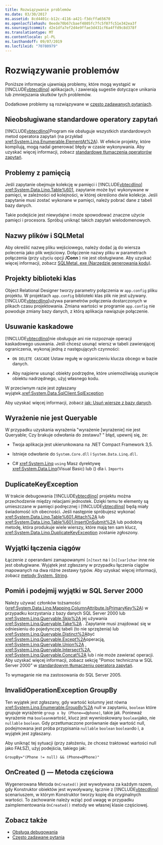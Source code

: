 ```yaml
---
title: Rozwiązywanie problemów
ms.date: 03/30/2017
ms.assetid: 8cd4401c-b12c-4116-a421-f3dcffa65670
ms.openlocfilehash: 0eede70b67cbaef4805fc7fc5f07fc51e342ea3f
ms.sourcegitcommit: d2e1dfa7ef2d4e9ffae3d431cf6a4ffd9c8d378f
ms.translationtype: MT
ms.contentlocale: pl-PL
ms.lasthandoff: 09/07/2019
ms.locfileid: "70780979"
---
```

# <a name="troubleshooting"></a>Rozwiązywanie problemów
Poniższe informacje ujawniają problemy, które mogą wystąpić w [!INCLUDE[vbtecdlinq](../../../../../../includes/vbtecdlinq-md.md)] aplikacjach, i zawierają sugestie dotyczące unikania lub zmniejszania skutków tych problemów.  
  
 Dodatkowe problemy są rozwiązywane w [często zadawanych pytaniach](frequently-asked-questions.md).  
  
## <a name="unsupported-standard-query-operators"></a>Nieobsługiwane standardowe operatory zapytań  
 [!INCLUDE[vbtecdlinq](../../../../../../includes/vbtecdlinq-md.md)]Program nie obsługuje wszystkich standardowych metod operatora zapytań (na przykład <xref:System.Linq.Enumerable.ElementAt%2A>). W efekcie projekty, które kompilują, mogą nadal generować błędy w czasie wykonywania. Aby uzyskać więcej informacji, zobacz [standardowe tłumaczenia operatorów zapytań](standard-query-operator-translation.md).  
  
## <a name="memory-issues"></a>Problemy z pamięcią  
 Jeśli zapytanie obejmuje kolekcję w pamięci i [!INCLUDE[vbtecdlinq](../../../../../../includes/vbtecdlinq-md.md)] <xref:System.Data.Linq.Table%601>, zapytanie może być wykonywane w pamięci, w zależności od kolejności, w której określono dwie kolekcje. Jeśli zapytanie musi zostać wykonane w pamięci, należy pobrać dane z tabeli bazy danych.  
  
 Takie podejście jest niewydajne i może spowodować znaczne użycie pamięci i procesora. Spróbuj uniknąć takich zapytań wielodomenowych.  
  
## <a name="file-names-and-sqlmetal"></a>Nazwy plików i SQLMetal  
 Aby określić nazwę pliku wejściowego, należy dodać ją do wiersza polecenia jako plik wejściowy. Dołączenie nazwy pliku w parametrach połączenia (przy użyciu opcji **/Conn** ) nie jest obsługiwane. Aby uzyskać więcej informacji, zobacz [SQLMetal. exe (Narzędzie generowania kodu)](../../../../tools/sqlmetal-exe-code-generation-tool.md).  
  
## <a name="class-library-projects"></a>Projekty biblioteki klas  
 Object Relational Designer tworzy parametry połączenia w `app.config` pliku projektu. W projektach `app.config` biblioteki klas plik nie jest używany. [!INCLUDE[vbtecdlinq](../../../../../../includes/vbtecdlinq-md.md)]używa parametrów połączenia dostarczonych w plikach czasu projektowania. Zmiana wartości w programie `app.config` nie powoduje zmiany bazy danych, z którą aplikacja nawiązuje połączenie.  
  
## <a name="cascade-delete"></a>Usuwanie kaskadowe  
 [!INCLUDE[vbtecdlinq](../../../../../../includes/vbtecdlinq-md.md)]nie obsługuje ani nie rozpoznaje operacji kaskadowego usuwania. Jeśli chcesz usunąć wiersz w tabeli zawierającej ograniczenia, wykonaj jedną z następujących czynności:  
  
- `ON DELETE CASCADE` Ustaw regułę w ograniczeniu klucza obcego w bazie danych.  
  
- Aby najpierw usunąć obiekty podrzędne, które uniemożliwiają usunięcie obiektu nadrzędnego, użyj własnego kodu.  
  
 W przeciwnym razie jest zgłaszany wyjątek.<xref:System.Data.SqlClient.SqlException>  
  
 Aby uzyskać więcej informacji, zobacz [jak: Usuń wiersze z bazy danych](how-to-delete-rows-from-the-database.md).  
  
## <a name="expression-not-queryable"></a>Wyrażenie nie jest Queryable  
 W przypadku uzyskania wyrażenia "wyrażenie [wyrażenie] nie jest Queryable; Czy brakuje odwołania do zestawu? " błąd, upewnij się, że:  
  
- Twoja aplikacja jest ukierunkowana na .NET Compact Framework 3,5.  
  
- Istnieje odwołanie do `System.Core.dll` i `System.Data.Linq.dll`.  
  
- C# <xref:System.Linq> `using` Masz dyrektywę <xref:System.Data.Linq>(Visual Basic) lub () dla i. `Imports`  
  
## <a name="duplicatekeyexception"></a>DuplicateKeyException  
 W trakcie debugowania [!INCLUDE[vbtecdlinq](../../../../../../includes/vbtecdlinq-md.md)] projektu można przechodzenie między relacjami jednostek. Dzięki temu te elementy są umieszczane w pamięci podręcznej i [!INCLUDE[vbtecdlinq](../../../../../../includes/vbtecdlinq-md.md)] będą miały świadomość ich obecności. Jeśli następnie spróbujesz wykonać <xref:System.Data.Linq.Table%601.Attach%2A> lub <xref:System.Data.Linq.Table%601.InsertOnSubmit%2A> lub podobną metodę, która produkuje wiele wierszy, które mają ten sam klucz, <xref:System.Data.Linq.DuplicateKeyException> zostanie zgłoszony.  
  
## <a name="string-concatenation-exceptions"></a>Wyjątki łączenia ciągów  
 Łączenie z operandami zamapowanymi `[n]text` na i `[n][var]char` inne nie jest obsługiwane. Wyjątek jest zgłaszany w przypadku łączenia ciągów mapowanych na dwa różne zestawy typów. Aby uzyskać więcej informacji, zobacz [metody System. String](system-string-methods.md).  
  
## <a name="skip-and-take-exceptions-in-sql-server-2000"></a>Pomiń i podejmij wyjątki w SQL Server 2000  
 Należy używać członków tożsamości (<xref:System.Data.Linq.Mapping.ColumnAttribute.IsPrimaryKey%2A>) w przypadku korzystania z bazy danych SQL Server 2000 lub <xref:System.Linq.Queryable.Skip%2A> jej używania <xref:System.Linq.Queryable.Take%2A> . Zapytanie musi znajdować się w odniesieniu do pojedynczej tabeli (to nie sprzężenia) lub <xref:System.Linq.Queryable.Distinct%2A>być <xref:System.Linq.Queryable.Except%2A>operacją, <xref:System.Linq.Queryable.Union%2A> , <xref:System.Linq.Queryable.Intersect%2A>, <xref:System.Linq.Queryable.Concat%2A> lub i nie może zawierać operacji. Aby uzyskać więcej informacji, zobacz sekcję "Pomoc techniczna w SQL Server 2000" w [standardowym tłumaczeniu operatora zapytań](standard-query-operator-translation.md).  
  
 To wymaganie nie ma zastosowania do SQL Server 2005.  
  
## <a name="groupby-invalidoperationexception"></a>InvalidOperationException GroupBy  
 Ten wyjątek jest zgłaszany, gdy wartość kolumny jest równa <xref:System.Linq.Enumerable.GroupBy%2A> null w zapytaniu, `boolean` które grupuje wyrażenie `group x by (Phone==@phone)`, takie jak. Ponieważ wyrażenie ma `boolean`wartość, klucz jest wywnioskowany `boolean`jako, nie `nullable` `boolean`. Gdy przetłumaczone porównanie daje wartość null, podejmowana jest próba przypisania `nullable` `boolean` `boolean`do i, a wyjątek jest zgłaszany.  
  
 Aby uniknąć tej sytuacji (przy założeniu, że chcesz traktować wartości null jako FAŁSZ), użyj podejścia, takiego jak:  
  
 `GroupBy="(Phone != null) && (Phone=@Phone)"`  
  
## <a name="oncreated-partial-method"></a>OnCreated () — Metoda częściowa  
 Wygenerowana Metoda `OnCreated()` jest wywoływana za każdym razem, gdy Konstruktor obiektów jest wywoływany, łącznie z [!INCLUDE[vbtecdlinq](../../../../../../includes/vbtecdlinq-md.md)] scenariuszem, w którym Konstruktor tworzy kopię dla oryginalnych wartości. To zachowanie należy wziąć pod uwagę w przypadku zaimplementowania `OnCreated()` metody we własnej klasie częściowej.  
  
## <a name="see-also"></a>Zobacz także

- [Obsługa debugowania](debugging-support.md)
- [Często zadawane pytania](frequently-asked-questions.md)

